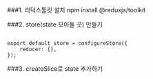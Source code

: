 ###1. 리덕스툴킷 설치
npm install @reduxjs/toolkit


###2. store(state 모아둘 곳) 만들기
```import { configureStore } from "@reduxjs/toolkit";

export default store = configureStore({
    reducer: {},
});
```

###3. createSlice로 state 추가하기
